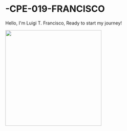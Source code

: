 # -CPE-019-FRANCISCO

Hello, I'm Luigi T. Francisco, Ready to start my journey!
<div id="header" align="left">
  <img src="https://media3.giphy.com/media/4lu5FuhtrbaOQgKN57/giphy.gif" width="300"/>
</div>
